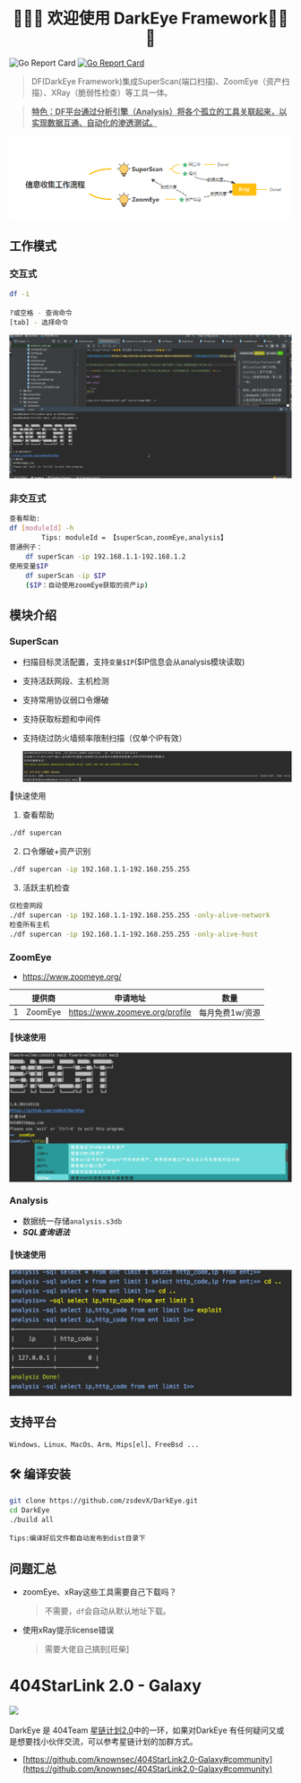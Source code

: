 <h1 align="center">👏👏👏 欢迎使用 DarkEye Framework👏👏👏</h1>

![Go Report Card](https://img.shields.io/github/release-date/zsdevX/DarkEye) [![Go Report Card](https://goreportcard.com/badge/github.com/zsdevX/DarkEye)](https://goreportcard.com/report/github.com/zsdevX/DarkEye)


> DF(DarkEye Framework)集成SuperScan(端口扫描)、ZoomEye（资产扫描）、XRay（脆弱性检查）等工具一体。

> <u>**特色：DF平台通过分析引擎（Analysis）将各个孤立的工具关联起来，以实现数据互通、自动化的渗透测试。**</u> 

<img src="screenshot/overview.png" style="zoom:auto;" align=center />

## 工作模式

### 交互式

```bash
df -i

?或空格 - 查询命令
[tab] - 选择命令
```

<img src="screenshot/dfi.gif" style="zoom:auto;" align=center />

### 非交互式

```bash
查看帮助:
df [moduleId] -h
		Tips: moduleId = 【superScan,zoomEye,analysis】
普通例子：
	df superScan -ip 192.168.1.1-192.168.1.2 
使用变量$IP	
	df superScan -ip $IP 
	($IP：自动使用zoomEye获取的资产ip)
```

## 模块介绍

### SuperScan
- 扫描目标灵活配置，支持`变量$IP`($IP信息会从analysis模块读取)

- 支持活跃网段、主机检测

- 支持常用协议弱口令爆破

- 支持获取标题和中间件

- 支持绕过防火墙频率限制扫描（仅单个IP有效）

  <img src="screenshot/superscan.png" style="zoom:auto;" align=center />

🚀快速使用 

1. 查看帮助
```bash
./df supercan
```
2. 口令爆破+资产识别
```bash
./df supercan -ip 192.168.1.1-192.168.255.255
```
3. 活跃主机检查
```bash
仅检查网段
./df supercan -ip 192.168.1.1-192.168.255.255 -only-alive-network
检查所有主机
./df supercan -ip 192.168.1.1-192.168.255.255 -only-alive-host
```

### ZoomEye
- https://www.zoomeye.org/

|  | 提供商   | 申请地址 | 数量 |
| ----- | --------- | ----------- | ------- |
| 1 | ZoomEye |   https://www.zoomeye.org/profile          |    每月免费1w/资源     |

#### 🚀快速使用

<img src="screenshot/zoomeye.png" style="zoom:auto;" align=center />

### Analysis

* 数据统一存储`analysis.s3db`
* ***SQL查询语法***
#### 🚀快速使用  
<img src="screenshot/analysis.png" style="zoom:auto;" align=center />

## 支持平台

```
Windows、Linux、MacOs、Arm、Mips[el]、FreeBsd ...
```


## 🛠 编译安装

```bash
git clone https://github.com/zsdevX/DarkEye.git
cd DarkEye
./build all

Tips:编译好后文件都自动发布到dist目录下
```

## 问题汇总
* zoomEye、xRay这些工具需要自己下载吗？

  > 不需要，`df`会自动从默认地址下载。 

* 使用xRay提示license错误

  > 需要大佬自己搞到[旺柴]

# 404StarLink 2.0 - Galaxy

![](https://github.com/knownsec/404StarLink-Project/raw/master/logo.png)

DarkEye 是 404Team [星链计划2.0](https://github.com/knownsec/404StarLink2.0-Galaxy)中的一环，如果对DarkEye 有任何疑问又或是想要找小伙伴交流，可以参考星链计划的加群方式。

- [https://github.com/knownsec/404StarLink2.0-Galaxy#community](https://github.com/knownsec/404StarLink2.0-Galaxy#community)


